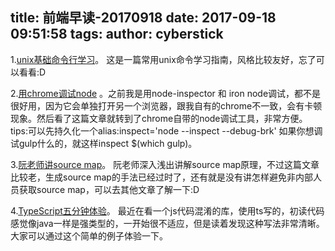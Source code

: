 title: 前端早读-20170918
date: 2017-09-18 09:51:58
tags:
author: cyberstick
---
1.[unix基础命令行学习](http://matt.might.net/articles/basic-unix/)。
这是一篇常用unix命令学习指南，风格比较友好，忘了可以看看:D

2.[用chrome调试node](https://medium.com/@paul_irish/debugging-node-js-nightlies-with-chrome-devtools-7c4a1b95ae27)
。之前我是用node-inspector 和 iron node调试，都不是很好用，因为它会单独打开另一个浏览器，跟我自有的chrome不一致，会有卡顿现象。然后看了这篇文章就转到了chrome自带的node调试工具，非常方便。
tips:可以先持久化一个alias:inspect='node --inspect --debug-brk'
如果你想调试gulp什么的，就这样inspect $(which gulp)。

3.[阮老师讲source map](http://www.ruanyifeng.com/blog/2013/01/javascript_source_map.html)。
阮老师深入浅出讲解source map原理，不过这篇文章比较老，生成source map的手法已经过时了，还有就是没有讲怎样避免非内部人员获取source map，可以去其他文章了解一下:D

4.[TypeScript五分钟体验](https://www.typescriptlang.org/docs/handbook/typescript-in-5-minutes.html)。
最近在看一个js代码混淆的库，使用ts写的，初读代码感觉像java一样是强类型的，一开始很不适应，但是读着发现这种写法非常清晰。大家可以通过这个简单的例子体验一下。